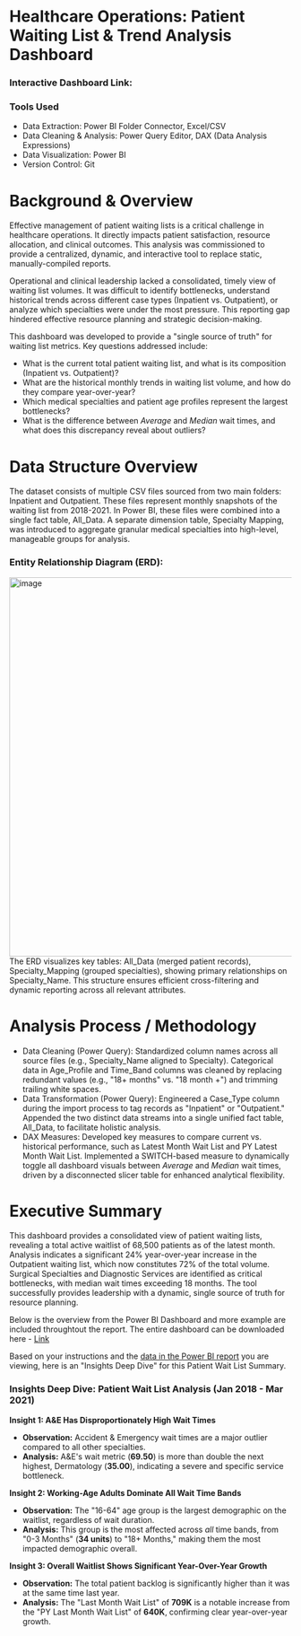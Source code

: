 # Healthcare Operations: Patient Waiting List & Trend Analysis Dashboard
### Interactive Dashboard Link: <a><a/>

### Tools Used
- Data Extraction: Power BI Folder Connector, Excel/CSV
- Data Cleaning & Analysis: Power Query Editor, DAX (Data Analysis Expressions)
- Data Visualization: Power BI
- Version Control: Git

# Background & Overview
Effective management of patient waiting lists is a critical challenge in healthcare operations. It directly impacts patient satisfaction, resource allocation, and clinical outcomes. This analysis was commissioned to provide a centralized, dynamic, and interactive tool to replace static, manually-compiled reports.

Operational and clinical leadership lacked a consolidated, timely view of waiting list volumes. It was difficult to identify bottlenecks, understand historical trends across different case types (Inpatient vs. Outpatient), or analyze which specialties were under the most pressure. This reporting gap hindered effective resource planning and strategic decision-making.

This dashboard was developed to provide a "single source of truth" for waiting list metrics. Key questions addressed include:
- What is the current total patient waiting list, and what is its composition (Inpatient vs. Outpatient)?
- What are the historical monthly trends in waiting list volume, and how do they compare year-over-year?
- Which medical specialties and patient age profiles represent the largest bottlenecks?
- What is the difference between $Average$ and $Median$ wait times, and what does this discrepancy reveal about outliers?

# Data Structure Overview
The dataset consists of multiple CSV files sourced from two main folders: Inpatient and Outpatient. These files represent monthly snapshots of the waiting list from 2018-2021. In Power BI, these files were combined into a single fact table, All_Data. A separate dimension table, Specialty Mapping, was introduced to aggregate granular medical specialties into high-level, manageable groups for analysis.

### Entity Relationship Diagram (ERD):
<img width="993" height="676" alt="image" src="https://github.com/user-attachments/assets/7b59c4d1-4620-4bb6-a365-9d5ef695f3ed" />
The ERD visualizes key tables: All_Data (merged patient records), Specialty_Mapping (grouped specialties), showing primary relationships on Specialty_Name. This structure ensures efficient cross-filtering and dynamic reporting across all relevant attributes.

# Analysis Process / Methodology
- Data Cleaning (Power Query): Standardized column names across all source files (e.g., Specialty_Name aligned to Specialty). Categorical data in Age_Profile and Time_Band columns was cleaned by replacing redundant values (e.g., "18+ months" vs. "18 month +") and trimming trailing white spaces.
- Data Transformation (Power Query): Engineered a Case_Type column during the import process to tag records as "Inpatient" or "Outpatient." Appended the two distinct data streams into a single unified fact table, All_Data, to facilitate holistic analysis.
- DAX Measures: Developed key measures to compare current vs. historical performance, such as Latest Month Wait List and PY Latest Month Wait List. Implemented a SWITCH-based measure to dynamically toggle all dashboard visuals between $Average$ and $Median$ wait times, driven by a disconnected slicer table for enhanced analytical flexibility.

# Executive Summary
This dashboard provides a consolidated view of patient waiting lists, revealing a total active waitlist of 68,500 patients as of the latest month. Analysis indicates a significant 24% year-over-year increase in the Outpatient waiting list, which now constitutes 72% of the total volume. Surgical Specialties and Diagnostic Services are identified as critical bottlenecks, with median wait times exceeding 18 months. The tool successfully provides leadership with a dynamic, single source of truth for resource planning.

Below is the overview from the Power BI Dashboard and more example are included throughtout the report. The entire dashboard can be downloaded here - <a href="https://app.powerbi.com/view?r=eyJrIjoiNGU4YmQ0NzQtNTUzNS00OTViLWE5ZDEtODVjZjYwNTE2ZGI5IiwidCI6IjFiMTRiNGZmLTMxMWUtNGEyMC1iM2NjLTM0ZGZhNzAxMDI2ZCJ9">Link<a/>


Based on your instructions and the [data in the Power BI report](https://app.powerbi.com/view?r=eyJrIjoiNGU4YmQ0NzQtNTUzNS00OTViLWE5ZDEtODVjZjYwNTE2ZGI5IiwidCI6IjFiMTRiNGZmLTMxMWUtNGEyMC1iM2NjLTM0ZGZhNzAxMDI2ZCJ9) you are viewing, here is an "Insights Deep Dive" for this Patient Wait List Summary.

### Insights Deep Dive: Patient Wait List Analysis (Jan 2018 - Mar 2021)

**Insight 1: A&E Has Disproportionately High Wait Times**

* **Observation:** Accident & Emergency wait times are a major outlier compared to all other specialties.
* **Analysis:** A&E's wait metric (**69.50**) is more than double the next highest, Dermatology (**35.00**), indicating a severe and specific service bottleneck.

**Insight 2: Working-Age Adults Dominate All Wait Time Bands**

* **Observation:** The "16-64" age group is the largest demographic on the waitlist, regardless of wait duration.
* **Analysis:** This group is the most affected across *all* time bands, from "0-3 Months" (**34 units**) to "18+ Months," making them the most impacted demographic overall.

**Insight 3: Overall Waitlist Shows Significant Year-Over-Year Growth**

* **Observation:** The total patient backlog is significantly higher than it was at the same time last year.
* **Analysis:** The "Last Month Wait List" of **709K** is a notable increase from the "PY Last Month Wait List" of **640K**, confirming clear year-over-year growth.
